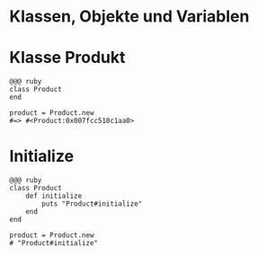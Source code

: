 # Klassen, Objekte und Variablen #

# Klasse Produkt #

	@@@ ruby
	class Product
	end

	product = Product.new
	#=> #<Product:0x007fcc510c1aa0>

# Initialize #

	@@@ ruby
	class Product
		def initialize
			puts "Product#initialize"
		end
	end

	product = Product.new
	# "Product#initialize"
